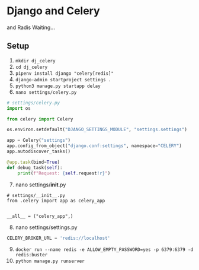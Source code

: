 # Django and Celery
and Radis Waiting...

## Setup
1. `mkdir dj_celery`
2. `cd dj_celery`
3. `pipenv install django "celery[redis]"`
4. `django-admin startproject settings .`
5. `python3 manage.py startapp delay`
6. `nano settings/celery.py`
```py
# settings/celery.py
import os

from celery import Celery

os.environ.setdefault("DJANGO_SETTINGS_MODULE", "settings.settings")

app = Celery("settings")
app.config_from_object("django.conf:settings", namespace="CELERY")
app.autodiscover_tasks()

@app.task(bind=True)
def debug_task(self):
    print(f"Request: {self.request!r}")
```
7. nano settings/__init__.py
```
# settings/__init__.py
from .celery import app as celery_app


__all__ = ("celery_app",)
```
8. nano settings/settings.py
```py
CELERY_BROKER_URL = 'redis://localhost'
```
9. `docker run --name redis -e ALLOW_EMPTY_PASSWORD=yes -p 6379:6379 -d redis:buster`
10. `python manage.py runserver`
